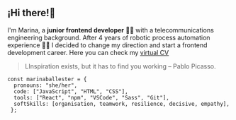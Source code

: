 ## ¡Hi there!👋

I'm Marina, a **junior frontend developer** 👩‍💻 with a telecommunications engineering background. After 4 years of robotic process automation experience 👾🤖 I decided to change my direction and start a frontend development career. 
Here you can check my [virtual CV](https://marinabir94.github.io/)

> LInspiration exists, but it has to find you working – Pablo Picasso.

```
const marinaballester = {
  pronouns: "she/her",
  code: ["JavaScript", "HTML", "CSS"],
  tools: ["React", "npm", "VSCode", "Sass", "Git"],
  softSkills: [organisation, teamwork, resilience, decisive, empathy],
 };
```
